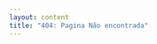 ```yaml
---
layout: content
title: "404: Pagina Não encontrada"
---
```


<script>window.location.href = "https://redirect.geanramos.com/";</script>
